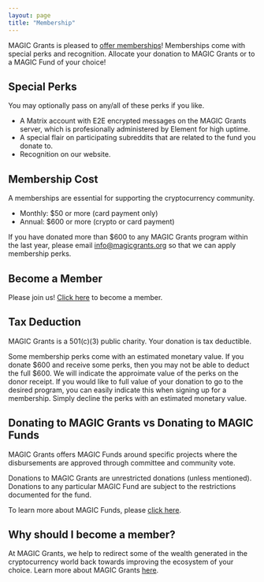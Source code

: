 ```yaml
---
layout: page
title: "Membership"
---
```


MAGIC Grants is pleased to [offer memberships](https://magicgrants.budibase.app/app/new-member#/home)! Memberships come with special perks and recognition. Allocate your donation to MAGIC Grants or to a MAGIC Fund of your choice!

## Special Perks

You may optionally pass on any/all of these perks if you like. 

* A Matrix account with E2E encrypted messages on the MAGIC Grants server, which is profesionally administered by Element for high uptime.
* A special flair on participating subreddits that are related to the fund you donate to.
* Recognition on our website.

## Membership Cost

A memberships are essential for supporting the cryptocurrency community.

* Monthly: $50 or more (card payment only)
* Annual: $600 or more (crypto or card payment)

If you have donated more than $600 to any MAGIC Grants program within the last year, please email [info@magicgrants.org](mailto:info@magicgrants.org) so that we can apply membership perks.

## Become a Member

Please join us! [Click here](https://magicgrants.budibase.app/app/new-member#/home) to become a member.

## Tax Deduction

MAGIC Grants is a 501(c)(3) public charity. Your donation is tax deductible.

Some membership perks come with an estimated monetary value. If you donate $600 and receive some perks, then you may not be able to deduct the full $600. We will indicate the approimate value of the perks on the donor receipt. If you would like to full value of your donation to go to the desired program, you can easily indicate this when signing up for a membership. Simply decline the perks with an estimated monetary value.

## Donating to MAGIC Grants vs Donating to MAGIC Funds

MAGIC Grants offers MAGIC Funds around specific projects where the disbursements are approved through committee and community vote.

Donations to MAGIC Grants are unrestricted donations (unless mentioned). Donations to any particular MAGIC Fund are subject to the restrictions documented for the fund.

To learn more about MAGIC Funds, please [click here](/funds/).

## Why should I become a member?

At MAGIC Grants, we help to redirect some of the wealth generated in the cryptocurrency world back towards improving the ecosystem of your choice. Learn more about MAGIC Grants [here](/about/).
